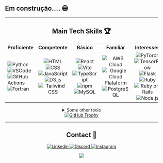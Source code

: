 
## Em construção.... 😄
<div align="center">
      
---

## Main Tech Skills :trophy: 


<table class="tabela-personalizada">
      <tr>
        <th>Proficiente</th>
        <th>Competente</th>
        <th>Básico</th>
        <th>Familiar</th>
        <th>Interesses</th>
      </tr>
      <tr>
        <td>
          <img title="Python" src="https://skillicons.dev/icons?i=py"/>
          <img title="VSCode" src="https://skillicons.dev/icons?i=vscode"/><br>
          <img title="GitHub Actions" src="https://skillicons.dev/icons?i=githubactions"/>
          <img title="Fortran" src="https://skillicons.dev/icons?i=fortran"/>
        </td>
        <td align="center">
          <img title="HTML" src="https://skillicons.dev/icons?i=html"/>
          <img title="CSS" src="https://skillicons.dev/icons?i=css"/>
          <img title="JavaScript" src="https://skillicons.dev/icons?i=js"/><br>
          <img title="D3.js" src="https://skillicons.dev/icons?i=d3"/>
          <img title="Tailwind CSS" src="https://skillicons.dev/icons?i=tailwind"/>
        </td>
        <td align="center">
          <img title="React" src="https://skillicons.dev/icons?i=react"/>
          <img title="Vite" src="https://skillicons.dev/icons?i=vite"/>
          <img title="TypeScript" src="https://skillicons.dev/icons?i=ts"/><br>
          <img title="npm" src="https://skillicons.dev/icons?i=npm"/>
          <img title="MySQL" src="https://skillicons.dev/icons?i=mysql"/>
        </td>
        <td align="center">
          <img title="AWS Cloud" src="https://skillicons.dev/icons?i=aws"/>
          <img title="Google Cloud Plataform" src="https://skillicons.dev/icons?i=gcp"/><br>
          <img title="PostgreSQL" src="https://skillicons.dev/icons?i=postgres"/>
        </td>
        <td align="center">
          <img title="PyTorch" src="https://skillicons.dev/icons?i=pytorch"/>
          <img title="TensorFlow" src="https://skillicons.dev/icons?i=tensorflow"/>
          <img title="Flask" src="https://skillicons.dev/icons?i=flask"/><br>
          <img title="Ruby" src="https://skillicons.dev/icons?i=ruby"/>
          <img title="Ruby on Rails" src="https://skillicons.dev/icons?i=rails"/>
          <img title="Node.js" src="https://skillicons.dev/icons?i=nodejs"/>
        </td>
      </tr>
    </table>
    
<details>

<summary>Some other tools</summary>
<br>
<table>
  <tr>
    <th>Tools</th>
    <th>SO </th>
  </tr>
  <tr>
    <td>
      <img title="LaTeX" src="https://skillicons.dev/icons?i=latex"/>
      <img title="Notion" src="https://skillicons.dev/icons?i=notion"/>
      <img title="Obsidian" src="https://skillicons.dev/icons?i=obsidian"/>
      <img title="Adobe Photoshop" src="https://skillicons.dev/icons?i=ps"/>
      <img title="Adobe Premiere" src="https://skillicons.dev/icons?i=pr"/>
    </td>
    <td>
      <img title="Windows" src="https://skillicons.dev/icons?i=windows"/>
      <img title="Linux" src="https://skillicons.dev/icons?i=linux"/>
      <img title="Mint" src="https://skillicons.dev/icons?i=mint"/>
    </td>
  </tr>
</table>
</details>

<a href="https://github.com/ryo-ma/github-profile-trophy" title="Source" target="_blank" rel="noreferrer noopener">
<img aligh="center" title="GitHub Trophy" src="https://github-profile-trophy.vercel.app/?username=matheuscalbqq&theme=tokyonight&rank=-?&margin-w=15&row=1&column=3"/>
</a>

---

## Contact 💬
<a href="https://www.linkedin.com/in/matheusc-albqq/" title="Linkedin" target="_blank" rel="noreferrer noopener">
 <img title="Linkedin" src="https://skillicons.dev/icons?i=linkedin"/>
</a>
<a href="https://discordapp.com/users/269223352185389056" title="Discord" target="_blank" rel="noreferrer noopener">
 <img title="Discord" src="https://skillicons.dev/icons?i=discord"/>
</a>
<a href="https://www.instagram.com/matheusc.albqq/" title="Instagram" target="_blank" rel="noreferrer noopener">
 <img title="Instagram" src="https://skillicons.dev/icons?i=instagram"/>
</a>


![](https://komarev.com/ghpvc/?username=matheuscalbqq&style=plastic&abbreviated=true&color=202a47)

</div>

<!--
**matheuscalbqq/matheuscalbqq** is a ✨ _special_ ✨ repository because its `README.md` (this file) appears on your GitHub profile.

Here are some ideas to get you started:

- 🔭 I’m currently working on ...
- 🌱 I’m currently learning ...
- 👯 I’m looking to collaborate on ...
- 🤔 I’m looking for help with ...
- 💬 Ask me about ...
- 📫 How to reach me: ...
- 😄 Pronouns: ...
- ⚡ Fun fact: ...
-->
